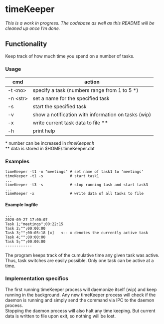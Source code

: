 # timeKeeper

_This is a work in progress. The codebase as well as this README will be cleaned up once I'm done._

## Functionality

Keep track of how much time you spend on a number of tasks. 


### Usage

| cmd|action |
|----|-------|
|-t \<no\>   | specify a task (numbers range from 1 to 5 \*)  
|-n \<str\>  | set a name for the specified task  
|-s          | start the specified task
|-v          | show a notification with information on tasks (wip)
|-x          | write current task data to file \*\*
|-h          | print help

\* number can be increased in _timeKeeper.h_  
\*\* data is stored in $HOME/.timeKeeper.dat

### Examples

    timeKeeper -t1 -n "meetings" # set name of task1 to 'meetings'
    timeKeeper -t1 -s            # start task1
    ...
    timeKeeper -t3 -s            # stop running task and start task3
    ...
    timeKeeper -x                # write data of all tasks to file
    
   
#### Example logfile

    ...
    2020-09-27 17:00:07
    Task 1;"meetings";00:22:15 
    Task 2;"";00:00:00 
    Task 3;"";00:05:18 [x]   <-- x denotes the currently active task
    Task 4;"";00:00:00 
    Task 5;"";00:00:00 
    ------------


The program keeps track of the cumulative time any given task was active. Thus, task switches are easily possible. Only one task can be active at a time. 

### Implementation specifics

The first running timeKeeper process will daemonize itself (wip) and keep running in the background. Any new timeKeeper process will check if the daemon is running and simply send the command via IPC to the daemon process.  
Stopping the daemon process will also halt any time keeping. But current data is written to file upon exit, so nothing will be lost.

